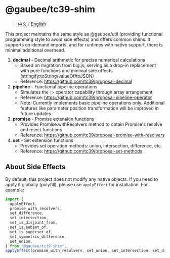 # @gaubee/tc39-shim

> [中文](./README-zh.md) / [English](./README.md)

This project maintains the same style as @gaubee/util (providing functional programming style to avoid side effects) and offers common shims. It supports on-demand imports, and for
runtimes with native support, there is minimal additional overhead.

1. **decimal** - Decimal arithmetic for precise numerical calculations
   - Based on migration from big.js, serving as a drop-in replacement with pure functions and minimal side effects (stringify:toString/valueOf/toJSON)
   - Reference: https://github.com/tc39/proposal-decimal
2. **pipeline** - Functional pipeline operations
   - Simulates the `|>` operator capability through array arrangement
   - Reference: https://github.com/tc39/proposal-pipeline-operator
   - Note: Currently implements basic pipeline operations only. Additional features like parameter position transformation will be improved in future updates
3. **promise** - Promise extension functions
   - Provides Promise.withResolvers method to obtain Promise's resolve and reject functions
   - Reference: https://github.com/tc39/proposal-promise-with-resolvers
4. **set** - Set extension functions
   - Provides set operation methods: union, intersection, difference, etc.
   - Reference: https://github.com/tc39/proposal-set-methods

## About Side Effects

By default, this project does not modify any native objects. If you need to apply it globally (polyfill), please use `applyEffect` for installation. For example:

```ts
import {
  applyEffect,
  promise_with_resolvers,
  set_difference,
  set_intersection,
  set_is_disjoint_from,
  set_is_subset_of,
  set_is_superset_of,
  set_symmetric_difference,
  set_union,
} from "@gaubee/tc39-shim";
applyEffect(promise_with_resolvers, set_union, set_intersection, set_difference, set_symmetric_difference, set_is_subset_of, set_is_superset_of, set_is_disjoint_from);
```
